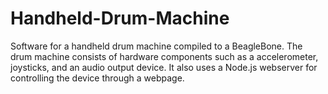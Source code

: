 # Handheld-Drum-Machine
Software for a handheld drum machine compiled to a BeagleBone. The drum machine consists of hardware components such as a accelerometer, joysticks, and an audio output device. It also uses a Node.js webserver for controlling the device through a webpage.
